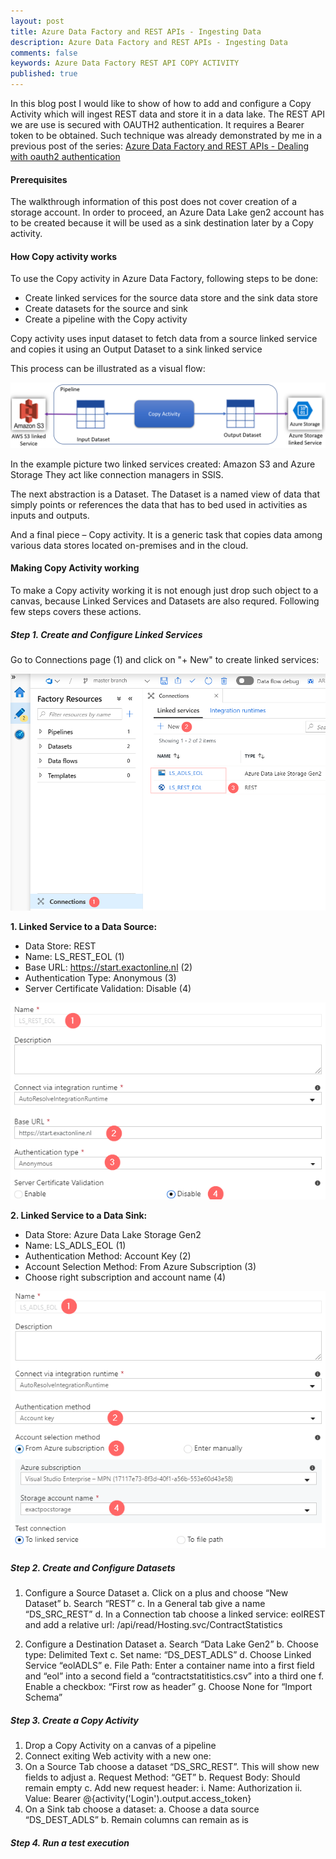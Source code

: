 ```yaml
---
layout: post
title: Azure Data Factory and REST APIs - Ingesting Data
description: Azure Data Factory and REST APIs - Ingesting Data
comments: false
keywords: Azure Data Factory REST API COPY ACTIVITY
published: true 
---
```


In this blog post I would like to show of how to add and configure a Copy Activity which will ingest REST data and store it in a data lake. 
The REST API we are use is secured with OAUTH2 authentication. It requires a Bearer token to be obtained. Such technique was already demonstrated by me in a previous post of the series: <a href='/2019/adfv2-rest-api-part1-oauth2'>Azure Data Factory and REST APIs - Dealing with oauth2 authentication</a>

#### Prerequisites

The walkthrough information of this post does not cover creation of a storage account. In order to proceed, an Azure Data Lake gen2 account has to be created because it will be used as a sink destination later by a Copy activity.

#### How Copy activity works

To use the Copy activity in Azure Data Factory, following steps to be done:
 -	Create linked services for the source data store and the sink data store
 -	Create datasets for the source and sink
 -	Create a pipeline with the Copy activity

Copy activity uses input dataset to fetch data from a source linked service and copies it using an Output Dataset to a sink linked service

This process can be illustrated as a visual flow:
 
<img src="/assets/images/posts/adf-rest-p2/copy_activity_example.png" alt="Step 0" />


In the example picture two linked services created: Amazon S3 and Azure Storage
They act like connection managers in SSIS.

The next abstraction is a Dataset. The Dataset is a named view of data that simply points or references the data that has to bed used in activities as inputs and outputs.

And a final piece – Copy activity. It is a generic task that copies data among various data stores located on-premises and in the cloud.


#### Making Copy Activity working
To make a Copy activity working it is not enough just drop such object to a canvas, because Linked Services and Datasets are also requred. Following few steps covers these actions.

##### Step 1. Create and Configure Linked Services

Go to Connections page (1) and click on "+ New" to create linked services:


<img src="/assets/images/posts/adf-rest-p2/step1-1.png" alt="Step 1.1" />

**1. Linked Service to a Data Source:**

 - Data Store: REST
 - Name: LS_REST_EOL (1)
 - Base URL: https://start.exactonline.nl (2)
 - Authentication Type: Anonymous (3)
 - Server Certificate Validation: Disable (4)

<img src="/assets/images/posts/adf-rest-p2/step1-2.png" alt="Step 1.2" />

**2. Linked Service to a Data Sink:**

 - Data Store: Azure Data Lake Storage Gen2
 - Name: LS_ADLS_EOL (1)
 - Authentication Method: Account Key (2)
 - Account Selection Method: From Azure Subscription (3)
 - Choose right subscription and account name (4)
 
<img src="/assets/images/posts/adf-rest-p2/step1-3.png" alt="Step 1.3" />



##### Step 2. Create and Configure Datasets

 1. Configure a Source Dataset
 a.	Click on a plus and choose “New Dataset”
 b.	Search “REST”
 c.	In a General tab give a name “DS_SRC_REST”
 d.	In a Connection tab choose a linked service: eolREST and add a relative url: /api/read/Hosting.svc/ContractStatistics

 2.	Configure a Destination Dataset
 a.	Search “Data Lake Gen2”
 b.	Choose type: Delimited Text
 c.	Set name: “DS_DEST_ADLS”
 d.	Choose Linked Service “eolADLS”
 e.	File Path: Enter a container name into a first field and “eol” into a second field a “contractstatitistics.csv” into a third one
 f.	Enable a checkbox: “First row as header”
 g.	Choose None for “Import Schema”


##### Step 3. Create a Copy Activity

1)	Drop a Copy Activity on a canvas of a pipeline
2)	Connect exiting Web activity with a new one: 
3)	On a Source Tab choose a dataset “DS_SRC_REST”. This will show new fields to adjust
a.	Request Method: “GET”
b.	Request Body: Should remain empty
c.	Add new request header:
i.	Name: Authorization
ii.	Value: Bearer @{activity('Login').output.access_token} 
4)	On a Sink tab choose a dataset:
a.	Choose a data source “DS_DEST_ADLS”
b.	Remain columns can remain as is


##### Step 4. Run a test execution







